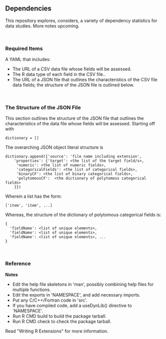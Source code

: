 <br>

## Dependencies

This repository explores, considers, a variety of dependency statistics for data studies.  More notes upcoming.

<br>

### Required Items

A YAML that includes:
* The URL of a CSV data file whose fields will be assessed.
* The R data type of each field in the CSV file..
* The URL of a JSON file that outlines the characteristics of the CSV file data fields; the structure of the JSON file is 
  outlined below.

<br>

### The Structure of the JSON File 

This section outlines the structure of the JSON file that outlines the characteristics of the data file whose fields will be 
assessed.  Starting off with

```
dictionary = []
```

The overarching JSON object literal structure is

```shell
dictionary.append({'source': 'file name including extension',
    'properties': {'target': <the list of the target field/s>,
     'numeric': <the list of numeric fields>,      
     'categoricalFields': <the list of categorical fields>,
     'binaryCF': <the list of binary categorical fields>, 
     'polytomousCF':  <the dictionary of polytomous categorical fields>
    }})
```

Wherein a list has the form:

```shell
['item', 'item', ...]
```

Whereas, the structure of the dictionary of polytomous categorical fields is:

```shell
{
  'fieldName': <list of unique elements>, 
  'fieldName': <list of unique elements>, 
  'fieldName': <list of unique elements>, ... 
}
```

<br>

### Reference

**Notes**

* Edit the help file skeletons in 'man', possibly combining help files
  for multiple functions.
* Edit the exports in 'NAMESPACE', and add necessary imports.
* Put any C/C++/Fortran code in 'src'.
* If you have compiled code, add a useDynLib() directive to
  'NAMESPACE'.
* Run R CMD build to build the package tarball.
* Run R CMD check to check the package tarball.

Read "Writing R Extensions" for more information.
